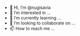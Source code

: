 - 👋 Hi, I’m @nugisavia
- 👀 I’m interested in ...
- 🌱 I’m currently learning ...
- 💞️ I’m looking to collaborate on ...
- 📫 How to reach me ...

<!---
nugisavia/nugisavia is a ✨ special ✨ repository because its `README.md` (this file) appears on your GitHub profile.
You can click the Preview link to take a look at your changes.
--->
